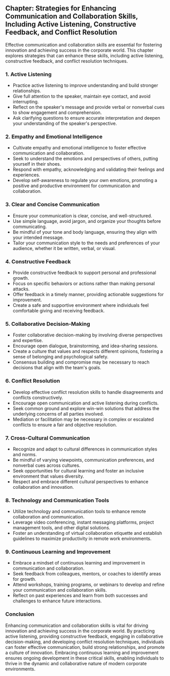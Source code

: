 Chapter: Strategies for Enhancing Communication and Collaboration Skills, Including Active Listening, Constructive Feedback, and Conflict Resolution
----------------------------------------------------------------------------------------------------------------------------------------------------

Effective communication and collaboration skills are essential for fostering innovation and achieving success in the corporate world. This chapter explores strategies that can enhance these skills, including active listening, constructive feedback, and conflict resolution techniques.

### **1. Active Listening**

* Practice active listening to improve understanding and build stronger relationships.
* Give full attention to the speaker, maintain eye contact, and avoid interrupting.
* Reflect on the speaker's message and provide verbal or nonverbal cues to show engagement and comprehension.
* Ask clarifying questions to ensure accurate interpretation and deepen your understanding of the speaker's perspective.

### **2. Empathy and Emotional Intelligence**

* Cultivate empathy and emotional intelligence to foster effective communication and collaboration.
* Seek to understand the emotions and perspectives of others, putting yourself in their shoes.
* Respond with empathy, acknowledging and validating their feelings and experiences.
* Develop self-awareness to regulate your own emotions, promoting a positive and productive environment for communication and collaboration.

### **3. Clear and Concise Communication**

* Ensure your communication is clear, concise, and well-structured.
* Use simple language, avoid jargon, and organize your thoughts before communicating.
* Be mindful of your tone and body language, ensuring they align with your intended message.
* Tailor your communication style to the needs and preferences of your audience, whether it be written, verbal, or visual.

### **4. Constructive Feedback**

* Provide constructive feedback to support personal and professional growth.
* Focus on specific behaviors or actions rather than making personal attacks.
* Offer feedback in a timely manner, providing actionable suggestions for improvement.
* Create a safe and supportive environment where individuals feel comfortable giving and receiving feedback.

### **5. Collaborative Decision-Making**

* Foster collaborative decision-making by involving diverse perspectives and expertise.
* Encourage open dialogue, brainstorming, and idea-sharing sessions.
* Create a culture that values and respects different opinions, fostering a sense of belonging and psychological safety.
* Consensus building and compromise may be necessary to reach decisions that align with the team's goals.

### **6. Conflict Resolution**

* Develop effective conflict resolution skills to handle disagreements and conflicts constructively.
* Encourage open communication and active listening during conflicts.
* Seek common ground and explore win-win solutions that address the underlying concerns of all parties involved.
* Mediation or facilitation may be necessary in complex or escalated conflicts to ensure a fair and objective resolution.

### **7. Cross-Cultural Communication**

* Recognize and adapt to cultural differences in communication styles and norms.
* Be mindful of varying viewpoints, communication preferences, and nonverbal cues across cultures.
* Seek opportunities for cultural learning and foster an inclusive environment that values diversity.
* Respect and embrace different cultural perspectives to enhance collaboration and innovation.

### **8. Technology and Communication Tools**

* Utilize technology and communication tools to enhance remote collaboration and communication.
* Leverage video conferencing, instant messaging platforms, project management tools, and other digital solutions.
* Foster an understanding of virtual collaboration etiquette and establish guidelines to maximize productivity in remote work environments.

### **9. Continuous Learning and Improvement**

* Embrace a mindset of continuous learning and improvement in communication and collaboration.
* Seek feedback from colleagues, mentors, or coaches to identify areas for growth.
* Attend workshops, training programs, or webinars to develop and refine your communication and collaboration skills.
* Reflect on past experiences and learn from both successes and challenges to enhance future interactions.

### Conclusion

Enhancing communication and collaboration skills is vital for driving innovation and achieving success in the corporate world. By practicing active listening, providing constructive feedback, engaging in collaborative decision-making, and developing conflict resolution techniques, individuals can foster effective communication, build strong relationships, and promote a culture of innovation. Embracing continuous learning and improvement ensures ongoing development in these critical skills, enabling individuals to thrive in the dynamic and collaborative nature of modern corporate environments.
